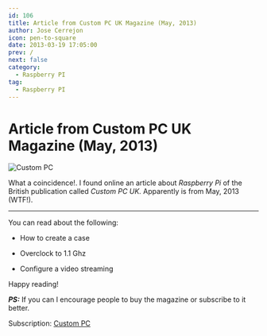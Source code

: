 ```yaml
---
id: 106
title: Article from Custom PC UK Magazine (May, 2013)
author: Jose Cerrejon
icon: pen-to-square
date: 2013-03-19 17:05:00
prev: /
next: false
category:
  - Raspberry PI
tag:
  - Raspberry PI
---
```


# Article from Custom PC UK Magazine (May, 2013)

![Custom PC](/images/PCUK_0513.jpg)

What a coincidence!. I found online an article about *Raspberry Pi* of the British publication called *Custom PC UK.* Apparently is from May, 2013 (WTF!).

- - -

You can read about the following:

* How to create a case

* Overclock to 1.1 Ghz

* Configure a video streaming

Happy reading!

***PS:*** If you can I encourage people to buy the magazine or subscribe to it better.

Subscription: [Custom PC](http://gb.zinio.com/browse/publications/index.jsp?productId=500602138&sch=true)
